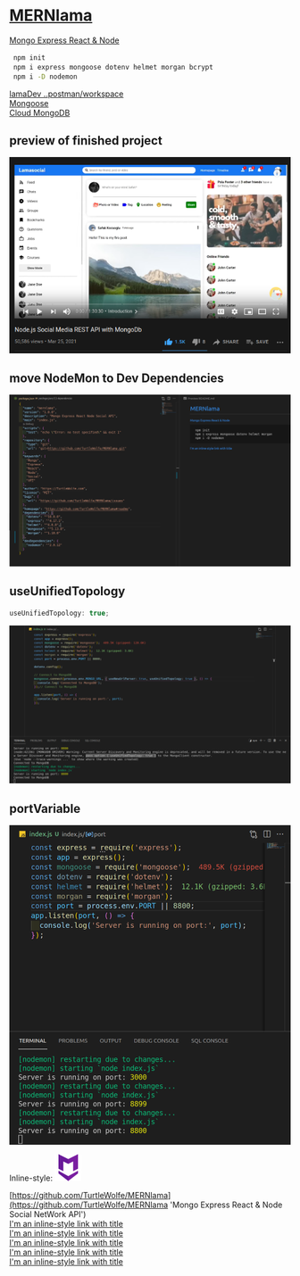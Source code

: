 # [MERNlama](https://github.com/TurtleWolfe/MERNlama 'Mongo Express React & Node')

[Mongo Express React & Node](https://youtube.com/playlist?list=PLj-4DlPRT48lXaz5YLvbLC38m25W9Kmqy 'How to create Node.js Express social media Rest API using MongoDB. Build a real-world social media app REST API with login, register, and all CRUD operations and learn how to use MongoDB models with Node.js routers.')

```bash
 npm init
 npm i express mongoose dotenv helmet morgan bcrypt
 npm i -D nodemon
```

[lamaDev ..postman/workspace](https://www.postman.com/crudgames/workspace/lamadev 'https://postman/workspace')  
[Mongoose](https://mongoosejs.com/docs/connections 'Mongoose')  
[Cloud MongoDB](https://cloud.mongodb.com/ 'Cloud MongoDB')

## preview of finished project

![preview of finished project](assets/ScreenShot.png 'preview of finished project')

## move NodeMon to Dev Dependencies

![move NodeMon to Dev Dependencies](assets/devDependencies.png 'move NodeMon to Dev Dependencies')

## useUnifiedTopology

```javascript
useUnifiedTopology: true;
```

![use Unified Topology](assets/useUnifiedTopology.png 'useUnifiedTopology')

## portVariable

![port Variable](assets/portVariable.png 'I add a port Variable')

Inline-style:
![alt text](https://github.com/adam-p/markdown-here/raw/master/src/common/images/icon48.png 'Logo Title Text 1')

[https://github.com/TurtleWolfe/MERNlama](https://github.com/TurtleWolfe/MERNlama 'Mongo Express React & Node Social NetWork API')  
[I'm an inline-style link with title](https://www.google.com "Google's Homepage")  
[I'm an inline-style link with title](https://www.google.com "Google's Homepage")  
[I'm an inline-style link with title](https://www.google.com "Google's Homepage")  
[I'm an inline-style link with title](https://www.google.com "Google's Homepage")  
[I'm an inline-style link with title](https://www.google.com "Google's Homepage")
